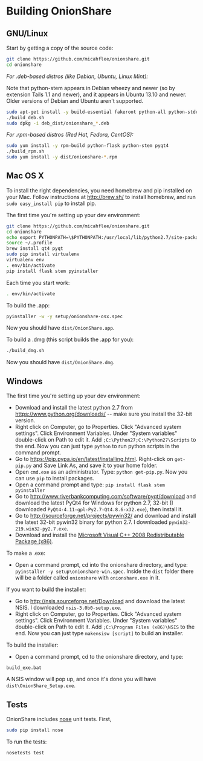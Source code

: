 # Building OnionShare

## GNU/Linux

Start by getting a copy of the source code:

```sh
git clone https://github.com/micahflee/onionshare.git
cd onionshare
```

*For .deb-based distros (like Debian, Ubuntu, Linux Mint):*

Note that python-stem appears in Debian wheezy and newer (so by extension Tails 1.1 and newer), and it appears in Ubuntu 13.10 and newer. Older versions of Debian and Ubuntu aren't supported.

```sh
sudo apt-get install -y build-essential fakeroot python-all python-stdeb python-flask python-central python-socksipy python-stem python-qt4
./build_deb.sh
sudo dpkg -i deb_dist/onionshare_*.deb
```

*For .rpm-based distros (Red Hat, Fedora, CentOS):*

```sh
sudo yum install -y rpm-build python-flask python-stem pyqt4
./build_rpm.sh
sudo yum install -y dist/onionshare-*.rpm
```

## Mac OS X

To install the right dependencies, you need homebrew and pip installed on your Mac. Follow instructions at http://brew.sh/ to install homebrew, and run `sudo easy_install pip` to install pip.

The first time you're setting up your dev environment:

```sh
git clone https://github.com/micahflee/onionshare.git
cd onionshare
echo export PYTHONPATH=\$PYTHONPATH:/usr/local/lib/python2.7/site-packages/ >> ~/.profile
source ~/.profile
brew install qt4 pyqt
sudo pip install virtualenv
virtualenv env
. env/bin/activate
pip install flask stem pyinstaller
```

Each time you start work:

```sh
. env/bin/activate
```

To build the .app:

```sh
pyinstaller -w -y setup/onionshare-osx.spec
```

Now you should have `dist/OnionShare.app`.

To build a .dmg (this script builds the .app for you):

```sh
./build_dmg.sh
```

Now you should have `dist/OnionShare.dmg`.

## Windows

The first time you're setting up your dev environment:

* Download and install the latest python 2.7 from https://www.python.org/downloads/ -- make sure you install the 32-bit version.
* Right click on Computer, go to Properties. Click "Advanced system settings". Click Environment Variables. Under "System variables" double-click on Path to edit it. Add `;C:\Python27;C:\Python27\Scripts` to the end. Now you can just type `python` to run python scripts in the command prompt.
* Go to https://pip.pypa.io/en/latest/installing.html. Right-click on `get-pip.py` and Save Link As, and save it to your home folder.
* Open `cmd.exe` as an administrator. Type: `python get-pip.py`. Now you can use `pip` to install packages.
* Open a command prompt and type: `pip install flask stem pyinstaller`
* Go to http://www.riverbankcomputing.com/software/pyqt/download and download the latest PyQt4 for Windows for python 2.7, 32-bit (I downloaded `PyQt4-4.11-gpl-Py2.7-Qt4.8.6-x32.exe`), then install it.
* Go to http://sourceforge.net/projects/pywin32/ and download and install the latest 32-bit pywin32 binary for python 2.7. I downloaded `pywin32-219.win32-py2.7.exe`.
* Download and install the [Microsoft Visual C++ 2008 Redistributable Package (x86)](http://www.microsoft.com/en-us/download/details.aspx?id=29).

To make a .exe:

* Open a command prompt, cd into the onionshare directory, and type: `pyinstaller -y setup\onionshare-win.spec`. Inside the `dist` folder there will be a folder called `onionshare` with `onionshare.exe` in it.

If you want to build the installer:

* Go to http://nsis.sourceforge.net/Download and download the latest NSIS. I downloaded `nsis-3.0b0-setup.exe`.
* Right click on Computer, go to Properties. Click "Advanced system settings". Click Environment Variables. Under "System variables" double-click on Path to edit it. Add `;C:\Program Files (x86)\NSIS` to the end. Now you can just type `makensisw [script]` to build an installer.

To build the installer:

* Open a command prompt, cd to the onionshare directory, and type:

`build_exe.bat`

A NSIS window will pop up, and once it's done you will have `dist\OnionShare_Setup.exe`.

## Tests

OnionShare includes [nose](https://nose.readthedocs.org/en/latest/) unit tests. First,

```sh
sudo pip install nose
```

To run the tests:

```sh
nosetests test
```
